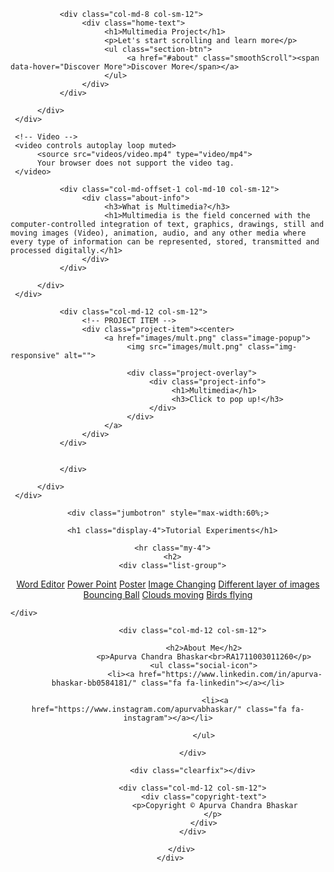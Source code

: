 
<!DOCTYPE html>
<html lang="en">
<head>

<title>Apurva Bhaskar Multimedia Project</title>



<meta charset="UTF-8">
<meta http-equiv="X-UA-Compatible" content="IE=Edge">
<meta name="description" content="">
<meta name="keywords" content="">
<meta name="author" content="">
<meta name="viewport" content="width=device-width, initial-scale=1, maximum-scale=1">

<link rel="stylesheet" href="css/bootstrap.min.css">
<link rel="stylesheet" href="css/font-awesome.min.css">
<link rel="stylesheet" href="css/magnific-popup.css">

<link rel="stylesheet" href="css/owl.theme.css">
<link rel="stylesheet" href="css/owl.carousel.css">

<!-- MAIN CSS -->
<link rel="stylesheet" href="css/tooplate-style.css">

</head>
<body>

<!-- PRE LOADER -->
<div class="preloader">
     <div class="spinner">
          <span class="sk-inner-circle"></span>
     </div>
</div>


<!-- MENU -->



<!-- HOME -->
<section id="home" class="parallax-section">
     <div class="overlay"></div>
     <div class="container">
          <div class="row">

               <div class="col-md-8 col-sm-12">
                    <div class="home-text">
                         <h1>Multimedia Project</h1>
                         <p>Let's start scrolling and learn more</p>
                         <ul class="section-btn">
                              <a href="#about" class="smoothScroll"><span data-hover="Discover More">Discover More</span></a>
                         </ul>
                    </div>
               </div>

          </div>
     </div>

     <!-- Video -->
     <video controls autoplay loop muted>
          <source src="videos/video.mp4" type="video/mp4">
          Your browser does not support the video tag.
     </video>
</section>


<!-- ABOUT -->
<section id="about" class="parallax-section">
     <div class="container">
          <div class="row">

               <div class="col-md-offset-1 col-md-10 col-sm-12">
                    <div class="about-info">
                         <h3>What is Multimedia?</h3>
                         <h1>Multimedia is the field concerned with the computer-controlled integration of text, graphics, drawings, still and moving images (Video), animation, audio, and any other media where every type of information can be represented, stored, transmitted and processed digitally.</h1>
                    </div>
               </div>

          </div>
     </div>
</section>


<!-- PROJECT -->
<section id="project" class="parallax-section">
     <div class="container">
          <div class="row">

               <div class="col-md-12 col-sm-12">
                    <!-- PROJECT ITEM -->
                    <div class="project-item"><center>
                         <a href="images/mult.png" class="image-popup">
                              <img src="images/mult.png" class="img-responsive" alt="">

                              <div class="project-overlay">
                                   <div class="project-info">
                                        <h1>Multimedia</h1>
                                        <h3>Click to pop up!</h3>
                                   </div>
                              </div>
                         </a>
                    </div>
               </div>


               </div>

          </div>
     </div>
</section>


<!-- TEAM -->
<section >
  <div class="container">
    <center>

    <div class="jumbotron" style="max-width:60%;>

      <h1 class="display-4">Tutorial Experiments</h1>

      <hr class="my-4">
      <h2>
      <div class="list-group">
  <a href="https://drive.google.com/file/d/1f0pS_sPWELyfrgGPYTFqtmrVxwMNRems/view?usp=sharing" class="list-group-item list-group-item-action">Word Editor</a>
    <a href="https://drive.google.com/file/d/1h-FbKsj4ozlPyM8EBaHG1a8HMVEhC6M_/view?usp=sharing" class="list-group-item list-group-item-action">Power Point</a>
      <a href="https://drive.google.com/file/d/1q-nicPENYwL_PCL5_74jXz60RBPpPlcr/view?usp=sharing" class="list-group-item list-group-item-action">Poster</a>
        <a href="https://drive.google.com/file/d/1fdu22ai_ygeH0Chza9MalDr-giGPBrPQ/view?usp=sharing" class="list-group-item list-group-item-action">Image Changing</a>
          <a href="https://drive.google.com/file/d/1OaKKTVqKSbuOghtcLW59ztraCLbY-Li7/view?usp=sharing" class="list-group-item list-group-item-action">Different layer of images</a>
            <a href="https://drive.google.com/file/d/1jtrsHp1QAzABbjatoEM6ZXo0hnOQbNEY/view?usp=sharing" class="list-group-item list-group-item-action">Bouncing Ball</a>
              <a href="https://drive.google.com/file/d/1hR3qZctgHIWBmwICX8Wk1kdHBqafHimd/view?usp=sharing" class="list-group-item list-group-item-action">Clouds moving</a>
                <a href="https://drive.google.com/file/d/1PejuD99zjxzbXgY7Ho3XKwJySXFEtZpn/view?usp=sharing" class="list-group-item list-group-item-action">Birds flying</a>


  </h2>
</div>


    </div>


  </div>

</section>




<!-- FOOTER -->
<footer><center>
     <div class="container">
          <div class="row">





               <div class="col-md-12 col-sm-12">

                    <h2>About Me</h2>
                    <p>Apurva Chandra Bhaskar<br>RA1711003011260</p>
                    <ul class="social-icon">
                         <li><a href="https://www.linkedin.com/in/apurva-bhaskar-bb0584181/" class="fa fa-linkedin"></a></li>

                         <li><a href="https://www.instagram.com/apurvabhaskar/" class="fa fa-instagram"></a></li>

                    </ul>

               </div>

               <div class="clearfix"></div>

               <div class="col-md-12 col-sm-12">
                    <div class="copyright-text">
                         <p>Copyright © Apurva Chandra Bhaskar
                        </p>
                    </div>
               </div>

          </div>
     </div>
</footer>

<!-- SCRIPTS -->
<script src="js/jquery.js"></script>
<script src="js/bootstrap.min.js"></script>
<script src="js/jquery.parallax.js"></script>
<script src="js/owl.carousel.min.js"></script>
<script src="js/jquery.magnific-popup.min.js"></script>
<script src="js/magnific-popup-options.js"></script>
<script src="js/modernizr.custom.js"></script>
<script src="js/smoothscroll.js"></script>
<script src="js/custom.js"></script>

</body>
</html>
